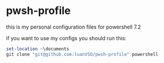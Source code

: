 # pwsh-profile
this is my personal configuration files for powershell 7.2

if you want to use my configs you should run this:
```powershell
set-location ~\documents
git clone "git@github.com:luanVSO/pwsh-profile" powershell
```
